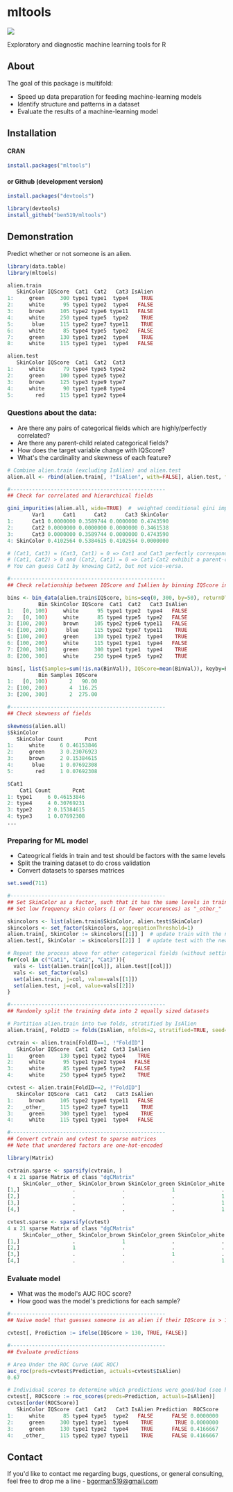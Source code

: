 # mltools
[![](http://cranlogs.r-pkg.org/badges/mltools)](http://cran.rstudio.com/web/packages/mltools/index.html)

Exploratory and diagnostic machine learning tools for R

About
------

The goal of this package is multifold:

- Speed up data preparation for feeding machine-learning models
- Identify structure and patterns in a dataset
- Evaluate the results of a machine-learning model

Installation
------

#### CRAN
```r
install.packages("mltools")
```

#### or Github (development version)
```r
install.packages("devtools")

library(devtools)
install_github("ben519/mltools")
```

Demonstration
------

Predict whether or not someone is an alien.

```r
library(data.table)
library(mltools)

alien.train
   SkinColor IQScore  Cat1  Cat2   Cat3 IsAlien
1:     green     300 type1 type1  type4    TRUE
2:     white      95 type1 type2  type4   FALSE
3:     brown     105 type2 type6 type11   FALSE
4:     white     250 type4 type5  type2    TRUE
5:      blue     115 type2 type7 type11    TRUE
6:     white      85 type4 type5  type2   FALSE
7:     green     130 type1 type2  type4    TRUE
8:     white     115 type1 type1  type4   FALSE

alien.test
   SkinColor IQScore  Cat1  Cat2  Cat3
1:     white      79 type4 type5 type2
2:     green     100 type4 type5 type2
3:     brown     125 type3 type9 type7
4:     white      90 type1 type8 type4
5:       red     115 type1 type2 type4
```

### Questions about the data:
- Are there any pairs of categorical fields which are highly/perfectly correlated?
- Are there any parent-child related categorical fields?
- How does the target variable change with IQScore?
- What's the cardinality and skewness of each feature?

```r
# Combine alien.train (excluding IsAlien) and alien.test
alien.all <- rbind(alien.train[, !"IsAlien", with=FALSE], alien.test, fill=TRUE)

#--------------------------------------------------
## Check for correlated and hierarchical fields

gini_impurities(alien.all, wide=TRUE)  #  weighted conditional gini impurities
        Var1      Cat1      Cat2      Cat3 SkinColor
1:      Cat1 0.0000000 0.3589744 0.0000000 0.4743590
2:      Cat2 0.0000000 0.0000000 0.0000000 0.3461538
3:      Cat3 0.0000000 0.3589744 0.0000000 0.4743590
4: SkinColor 0.4102564 0.5384615 0.4102564 0.0000000

# (Cat1, Cat3) = (Cat3, Cat1) = 0 => Cat1 and Cat3 perfectly correspond to each other
# (Cat1, Cat2) > 0 and (Cat2, Cat1) = 0 => Cat1-Cat2 exhibit a parent-child relationship.
# You can guess Cat1 by knowing Cat2, but not vice-versa.

#--------------------------------------------------
## Check relationship between IQScore and IsAlien by binning IQScore into groups

bins <- bin_data(alien.train$IQScore, bins=seq(0, 300, by=50), returnDT=TRUE)
          Bin SkinColor IQScore  Cat1  Cat2   Cat3 IsAlien
1:   [0, 100)     white      95 type1 type2  type4   FALSE
2:   [0, 100)     white      85 type4 type5  type2   FALSE
3: [100, 200)     brown     105 type2 type6 type11   FALSE
4: [100, 200)      blue     115 type2 type7 type11    TRUE
5: [100, 200)     green     130 type1 type2  type4    TRUE
6: [100, 200)     white     115 type1 type1  type4   FALSE
7: [200, 300]     green     300 type1 type1  type4    TRUE
8: [200, 300]     white     250 type4 type5  type2    TRUE

bins[, list(Samples=sum(!is.na(BinVal)), IQScore=mean(BinVal)), keyby=Bin]
          Bin Samples IQScore
1:   [0, 100)       2   90.00
2: [100, 200)       4  116.25
3: [200, 300]       2  275.00

#--------------------------------------------------
## Check skewness of fields

skewness(alien.all)
$SkinColor
   SkinColor Count       Pcnt
1:     white     6 0.46153846
2:     green     3 0.23076923
3:     brown     2 0.15384615
4:      blue     1 0.07692308
5:       red     1 0.07692308

$Cat1
    Cat1 Count       Pcnt
1: type1     6 0.46153846
2: type4     4 0.30769231
3: type2     2 0.15384615
4: type3     1 0.07692308
...
```

### Preparing for ML model
- Cateogrical fields in train and test should be factors with the same levels
- Split the training dataset to do cross validation
- Convert datasets to sparses matrices

```r
set.seed(711)

#--------------------------------------------------
## Set SkinColor as a factor, such that it has the same levels in train and test
## Set low frequency skin colors (1 or fewer occurences) as "_other_"

skincolors <- list(alien.train$SkinColor, alien.test$SkinColor)
skincolors <- set_factor(skincolors, aggregationThreshold=1)
alien.train[, SkinColor := skincolors[[1]] ]  # update train with the new values
alien.test[, SkinColor := skincolors[[2]] ]  # update test with the new values

# Repeat the process above for other categorical fields (without setting low freq. values as "_other_")
for(col in c("Cat1", "Cat2", "Cat3")){
  vals <- list(alien.train[[col]], alien.test[[col]])
  vals <- set_factor(vals)
  set(alien.train, j=col, value=vals[[1]])
  set(alien.test, j=col, value=vals[[2]])
}

#--------------------------------------------------
## Randomly split the training data into 2 equally sized datasets

# Partition alien.train into two folds, stratified by IsAlien
alien.train[, FoldID := folds(IsAlien, nfolds=2, stratified=TRUE, seed=2016)]

cvtrain <- alien.train[FoldID==1, !"FoldID"]
   SkinColor IQScore  Cat1  Cat2  Cat3 IsAlien
1:     green     130 type1 type2 type4    TRUE
2:     white      95 type1 type2 type4   FALSE
3:     white      85 type4 type5 type2   FALSE
4:     white     250 type4 type5 type2    TRUE

cvtest <- alien.train[FoldID==2, !"FoldID"]
   SkinColor IQScore  Cat1  Cat2   Cat3 IsAlien
1:     brown     105 type2 type6 type11   FALSE
2:   _other_     115 type2 type7 type11    TRUE
3:     green     300 type1 type1  type4    TRUE
4:     white     115 type1 type1  type4   FALSE

#--------------------------------------------------
## Convert cvtrain and cvtest to sparse matrices
## Note that unordered factors are one-hot-encoded

library(Matrix)

cvtrain.sparse <- sparsify(cvtrain, )
4 x 21 sparse Matrix of class "dgCMatrix"
     SkinColor__other_ SkinColor_brown SkinColor_green SkinColor_white IQScore Cat1_type1 ...
[1,]                 .               .               1               .     130          1
[2,]                 .               .               .               1      95          1
[3,]                 .               .               .               1      85          .
[4,]                 .               .               .               1     250          .

cvtest.sparse <- sparsify(cvtest)
4 x 21 sparse Matrix of class "dgCMatrix"
     SkinColor__other_ SkinColor_brown SkinColor_green SkinColor_white IQScore Cat1_type1 ...
[1,]                 .               1               .               .     105          .
[2,]                 1               .               .               .     115          .
[3,]                 .               .               1               .     300          1
[4,]                 .               .               .               1     115          1
```

### Evaluate model
- What was the model's AUC ROC score?
- How good was the model's predictions for each sample?

```r
#--------------------------------------------------
## Naive model that guesses someone is an alien if their IQScore is > 130

cvtest[, Prediction := ifelse(IQScore > 130, TRUE, FALSE)]

#--------------------------------------------------
## Evaluate predictions

# Area Under the ROC Curve (AUC ROC)
auc_roc(preds=cvtest$Prediction, actuals=cvtest$IsAlien)
0.67

# Individual scores to determine which predictions were good/bad (see help(roc_scores) for details)
cvtest[, ROCScore := roc_scores(preds=Prediction, actuals=IsAlien)]
cvtest[order(ROCScore)]
   SkinColor IQScore  Cat1  Cat2   Cat3 IsAlien Prediction  ROCScore
1:     white      85 type4 type5  type2   FALSE      FALSE 0.0000000
2:     green     300 type1 type1  type4    TRUE       TRUE 0.0000000
3:     green     130 type1 type2  type4    TRUE      FALSE 0.4166667
4:   _other_     115 type2 type7 type11    TRUE      FALSE 0.4166667
```

## Contact
If you'd like to contact me regarding bugs, questions, or general consulting, feel free to drop me a line - bgorman519@gmail.com
